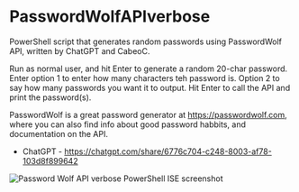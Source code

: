 # PasswordWolfAPIverbose
PowerShell script that generates random passwords using PasswordWolf API, written by ChatGPT and CabeoC.

Run as normal user, and hit Enter to generate a random 20-char password. Enter option 1 to enter how many characters teh password is. Option 2 to say how many passwords you want it to output. Hit Enter to call the API and print the password(s).

PasswordWolf is a great password generator at https://passwordwolf.com, where you can also find info about good password habbits, and documentation on the API.

* ChatGPT - https://chatgpt.com/share/6776c704-c248-8003-af78-103d8f899642

![Password Wolf API verbose PowerShell ISE screenshot](https://github.com/user-attachments/assets/b805635f-2f81-4638-91de-deb8624a4016)

